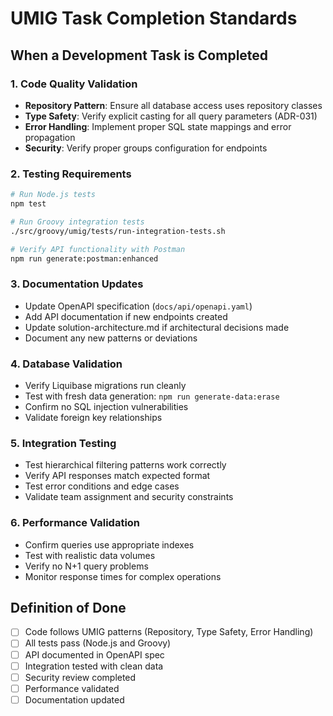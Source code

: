 # UMIG Task Completion Standards

## When a Development Task is Completed

### 1. Code Quality Validation

- **Repository Pattern**: Ensure all database access uses repository classes
- **Type Safety**: Verify explicit casting for all query parameters (ADR-031)
- **Error Handling**: Implement proper SQL state mappings and error propagation
- **Security**: Verify proper groups configuration for endpoints

### 2. Testing Requirements

```bash
# Run Node.js tests
npm test

# Run Groovy integration tests
./src/groovy/umig/tests/run-integration-tests.sh

# Verify API functionality with Postman
npm run generate:postman:enhanced
```

### 3. Documentation Updates

- Update OpenAPI specification (`docs/api/openapi.yaml`)
- Add API documentation if new endpoints created
- Update solution-architecture.md if architectural decisions made
- Document any new patterns or deviations

### 4. Database Validation

- Verify Liquibase migrations run cleanly
- Test with fresh data generation: `npm run generate-data:erase`
- Confirm no SQL injection vulnerabilities
- Validate foreign key relationships

### 5. Integration Testing

- Test hierarchical filtering patterns work correctly
- Verify API responses match expected format
- Test error conditions and edge cases
- Validate team assignment and security constraints

### 6. Performance Validation

- Confirm queries use appropriate indexes
- Test with realistic data volumes
- Verify no N+1 query problems
- Monitor response times for complex operations

## Definition of Done

- [ ] Code follows UMIG patterns (Repository, Type Safety, Error Handling)
- [ ] All tests pass (Node.js and Groovy)
- [ ] API documented in OpenAPI spec
- [ ] Integration tested with clean data
- [ ] Security review completed
- [ ] Performance validated
- [ ] Documentation updated
